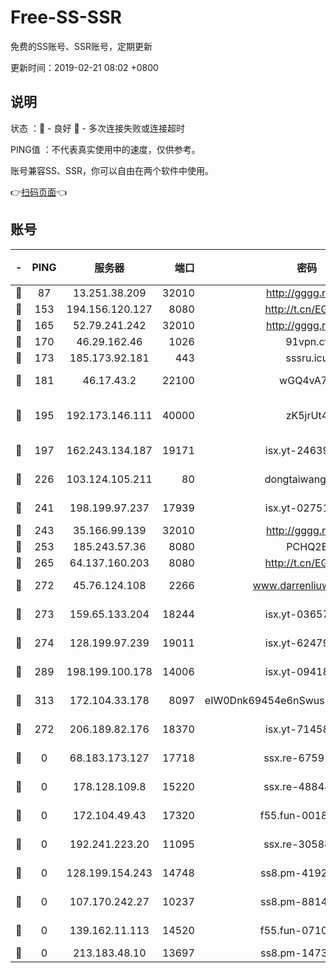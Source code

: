 # Free-SS-SSR

免费的SS账号、SSR账号，定期更新

更新时间：2019-02-21 08:02 +0800

## 说明

状态     ：🙂 - 良好 🙁 - 多次连接失败或连接超时

PING值   ：不代表真实使用中的速度，仅供参考。

账号兼容SS、SSR，你可以自由在两个软件中使用。

👉[扫码页面](https://liesauer.github.io/free-ss-ssr.github.io/)👈

## 账号

|-|PING|服务器|端口|密码|加密方式|区域|
|:----:|:----:|:-----:|-----:|:----:|:----:|:----:|
|🙂|87|13.251.38.209|32010|http://gggg.rocks|chacha20|SG|
|🙂|153|194.156.120.127|8080|http://t.cn/EGJIyrl|rc4-md5|RU|
|🙂|165|52.79.241.242|32010|http://gggg.rocks|chacha20|KR|
|🙂|170|46.29.162.46|1026|91vpn.cf|rc4-md5|RU|
|🙂|173|185.173.92.181|443|sssru.icu|rc4-md5|RU|
|🙂|181|46.17.43.2|22100|wGQ4vA7D|aes-256-gcm|RU|
|🙂|195|192.173.146.111|40000|zK5jrUt4|chacha20-ietf-poly1305|US|
|🙂|197|162.243.134.187|19171|isx.yt-24639393|aes-256-cfb|US|
|🙂|226|103.124.105.211|80|dongtaiwang.com|aes-256-cfb|US|
|🙂|241|198.199.97.237|17939|isx.yt-02751636|aes-256-cfb|US|
|🙂|243|35.166.99.139|32010|http://gggg.rocks|chacha20|US|
|🙂|253|185.243.57.36|8080|PCHQ2E|rc4-md5|US|
|🙂|265|64.137.160.203|8080|http://t.cn/EGJIyrl|rc4-md5|CA|
|🙂|272|45.76.124.108|2266|www.darrenliuwei.com|aes-256-cfb|AU|
|🙂|273|159.65.133.204|18244|isx.yt-03657026|aes-256-cfb|SG|
|🙂|274|128.199.97.239|19011|isx.yt-62479185|aes-256-cfb|SG|
|🙂|289|198.199.100.178|14006|isx.yt-09418074|aes-256-cfb|US|
|🙂|313|172.104.33.178|8097|eIW0Dnk69454e6nSwuspv9DmS201tQ0D|aes-256-cfb|SG|
|🙂|272|206.189.82.176|18370|isx.yt-71458272|aes-256-cfb|SG|
|🙁|0|68.183.173.127|17718|ssx.re-67591839|aes-256-cfb|US|
|🙁|0|178.128.109.8|15220|ssx.re-48844991|aes-256-cfb|SG|
|🙁|0|172.104.49.43|17320|f55.fun-00182763|aes-256-cfb|SG|
|🙁|0|192.241.223.20|11095|ssx.re-30588279|aes-256-cfb|US|
|🙁|0|128.199.154.243|14748|ss8.pm-41926117|aes-256-cfb|SG|
|🙁|0|107.170.242.27|10237|ss8.pm-88140208|aes-256-cfb|US|
|🙁|0|139.162.11.113|14520|f55.fun-07100280|aes-256-cfb|SG|
|🙁|0|213.183.48.10|13697|ss8.pm-14730262|rc4-md5|RU|
